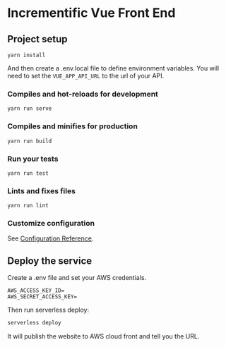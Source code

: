 # Incrementific Vue Front End

## Project setup
```
yarn install
```

And then create a .env.local file to define environment variables.
You will need to set the `VUE_APP_API_URL` to the url of your API.

### Compiles and hot-reloads for development
```
yarn run serve
```

### Compiles and minifies for production
```
yarn run build
```

### Run your tests
```
yarn run test
```

### Lints and fixes files
```
yarn run lint
```

### Customize configuration
See [Configuration Reference](https://cli.vuejs.org/config/).


## Deploy the service
Create a .env file and set your AWS credentials. 

```
AWS_ACCESS_KEY_ID=
AWS_SECRET_ACCESS_KEY=
```

Then run serverless deploy:
```bash
serverless deploy
```

It will publish the website to AWS cloud front and tell you the URL.
